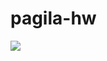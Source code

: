 # pagila-hw
[![](https://github.com/KentaWood/CRUD_Web/workflows/tests/badge.svg)](https://github.com/KentaWood/CRUD_Web/actions?query=workflow%3Atests)
